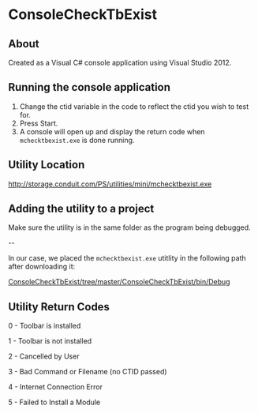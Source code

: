 ConsoleCheckTbExist
===================

## About

Created as a Visual C# console application using Visual Studio 2012.

## Running the console application

1. Change the ctid variable in the code to reflect the ctid you wish to test for.
2. Press Start.
3. A console will open up and display the return code when `mchecktbexist.exe` is done running.

## Utility Location

http://storage.conduit.com/PS/utilities/mini/mchecktbexist.exe

## Adding the utility to a project

Make sure the utility is in the same folder as the program being debugged.

-- 

In our case, we placed the `mchecktbexist.exe` utitlity in the following path after downloading it:

[ConsoleCheckTbExist/tree/master/ConsoleCheckTbExist/bin/Debug](https://github.com/pbojinov/ConsoleCheckTbExist/tree/master/ConsoleCheckTbExist/bin/Debug)

## Utility Return Codes

0 - Toolbar is installed

1 - Toolbar is not installed

2 - Cancelled by User

3 - Bad Command or Filename (no CTID passed)

4 - Internet Connection Error

5 - Failed to Install a Module
